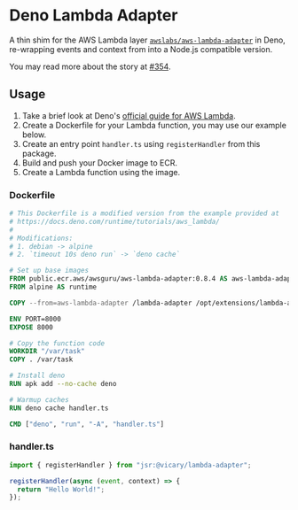 # Deno Lambda Adapter

A thin shim for the AWS Lambda layer
[`awslabs/aws-lambda-adapter`](https://github.com/awslabs/aws-lambda-web-adapter)
in Deno, re-wrapping events and context from into a Node.js compatible version.

You may read more about the story at
[#354](https://github.com/awslabs/aws-lambda-web-adapter/issues/354).

## Usage

1. Take a brief look at Deno's
   [official guide for AWS Lambda](https://docs.deno.com/runtime/tutorials/aws_lambda/).
1. Create a Dockerfile for your Lambda function, you may use our example below.
1. Create an entry point `handler.ts` using `registerHandler` from this package.
1. Build and push your Docker image to ECR.
1. Create a Lambda function using the image.

### Dockerfile

```dockerfile
# This Dockerfile is a modified version from the example provided at
# https://docs.deno.com/runtime/tutorials/aws_lambda/
#
# Modifications:
# 1. debian -> alpine
# 2. `timeout 10s deno run` -> `deno cache`

# Set up base images
FROM public.ecr.aws/awsguru/aws-lambda-adapter:0.8.4 AS aws-lambda-adapter
FROM alpine AS runtime

COPY --from=aws-lambda-adapter /lambda-adapter /opt/extensions/lambda-adapter

ENV PORT=8000
EXPOSE 8000

# Copy the function code
WORKDIR "/var/task"
COPY . /var/task

# Install deno
RUN apk add --no-cache deno

# Warmup caches
RUN deno cache handler.ts

CMD ["deno", "run", "-A", "handler.ts"]
```

### handler.ts

```typescript
import { registerHandler } from "jsr:@vicary/lambda-adapter";

registerHandler(async (event, context) => {
  return "Hello World!";
});
```
